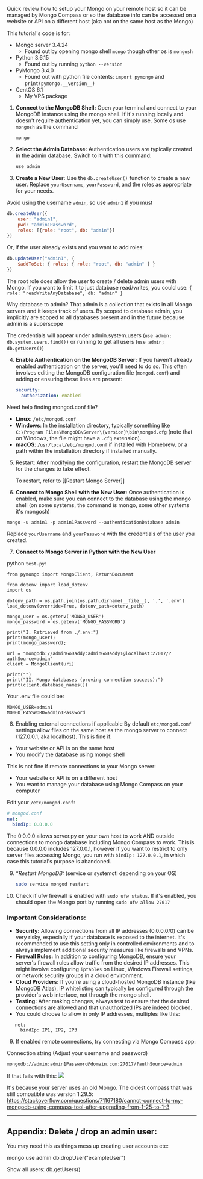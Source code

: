 
Quick review how to setup your Mongo on your remote host so it can be managed by Mongo Compass or so the database info can be accessed on a website or API on a different host (aka not on the same host as the Mongo)


This tutorial's code is for:
- Mongo server 3.4.24
	- Found out by opening mongo shell `mongo` though other os is `mongosh`
- Python 3.6.15
	- Found out by running `python --version`
- PyMongo 3.4.0
	- Found out with python file contents: `import pymongo` and `print(pymongo.__version__)`
- CentOS 6.1
	- My VPS package

1. **Connect to the MongoDB Shell:**
   Open your terminal and connect to your MongoDB instance using the mongo shell. If it's running locally and doesn't require authentication yet, you can simply use. Some os use `mongosh` as the command

   ```shell
   mongo
   ```

2. **Select the Admin Database:**
   Authentication users are typically created in the admin database. Switch to it with this command:

   ```javascript
   use admin
   ```

3. **Create a New User:**
   Use the `db.createUser()` function to create a new user. Replace `yourUsername`, `yourPassword`, and the roles as appropriate for your needs.

 Avoid using the username `admin`, so use `admin1` if you must

```javascript
db.createUser({
	user: "admin1",
	pwd: "admin1Password",
	roles: [{role: "root", db: "admin"}]
})
```

   Or, if the user already exists and you want to add roles:

```javascript
db.updateUser("admin1", {
	$addToSet: { roles: { role: "root", db: "admin" } }
})
```

The root role does allow the user to create / delete admin users with Mongo. If you want to limit it to just database read/writes, you could use: ` { role: "readWriteAnyDatabase", db: "admin" } `

Why database to admin? That admin is a collection that exists in all Mongo servers and it keeps track of users. By scoped to database admin, you implicitly are scoped to all databases present and in the future because admin is a superscope


The credentials will appear under admin.system.users (`use admin; db.system.users.find())` or running to get all users (`use admin; db.getUsers()`)

4. **Enable Authentication on the MongoDB Server:**
   If you haven't already enabled authentication on the server, you'll need to do so. This often involves editing the MongoDB configuration file (`mongod.conf`) and adding or ensuring these lines are present:

   ```yaml
   security:
     authorization: enabled
   ```


Need help finding mongod.conf file?
- **Linux**: `/etc/mongod.conf`
- **Windows**: In the installation directory, typically something like `C:\Program Files\MongoDB\Server\{version}\bin\mongod.cfg` (note that on Windows, the file might have a `.cfg` extension).
- **macOS**: `/usr/local/etc/mongod.conf` if installed with Homebrew, or a path within the installation directory if installed manually.

5. Restart: After modifying the configuration, restart the MongoDB server for the changes to take effect.
   
   To restart, refer to [[Restart Mongo Server]]

7. **Connect to Mongo Shell with the New User:**
   Once authentication is enabled, make sure you can connect to the database using the mongo shell (on some systems, the command is mongo, some other systems it's mongosh)

```shell
mongo -u admin1 -p admin1Password --authenticationDatabase admin
```

   Replace `yourUsername` and `yourPassword` with the credentials of the user you created.

7. **Connect to Mongo Server in Python with the New User**

python `test.py`:
```
from pymongo import MongoClient, ReturnDocument  
  
from dotenv import load_dotenv  
import os  
  
dotenv_path = os.path.join(os.path.dirname(__file__), '.', '.env')  
load_dotenv(override=True, dotenv_path=dotenv_path)  
  
mongo_user = os.getenv('MONGO_USER')  
mongo_password = os.getenv('MONGO_PASSWORD')  
  
print("I. Retrieved from ./.env:")  
print(mongo_user);  
print(mongo_password);  
  
uri = "mongodb://adminGoDaddy:adminGoDaddy1@localhost:27017/?authSource=admin"  
client = MongoClient(uri)  
  
print("")  
print("II. Mongo databases (proving connection success):")  
print(client.database_names())
```

Your .env file could be:
```
MONGO_USER=admin1
MONGO_PASSWORD=admin1Password
```


8. Enabling external connections if applicable
By default `etc/mongod.conf` settings allow files on the same host as the mongo server to connect (127.0.0.1, aka localhost). This is fine if:
- Your website or API is on the same host
- You modify the database using mongo shell

This is not fine if remote connections to your Mongo server:
- Your website or API is on a different host
- You want to manage your database using Mongo Compass on your computer

Edit your `/etc/mongod.conf`:

   ```yaml
   # mongod.conf
   net:
     bindIp: 0.0.0.0
```

The 0.0.0.0 allows server.py on your own host to work AND outside connections to mongo database including Mongo Compass to work. This is because 0.0.0.0 includes 127.0.0.1, however if you want to restrict to only server files accessing Mongo, you run with `bindIp: 127.0.0.1`, in which case this tutorial's purpose is abandoned.

9. **Restart MongoDB:* (service or systemctl depending on your OS)

   ```bash
   sudo service mongod restart
   ```

10. Check if ufw firewall is enabled with `sudo ufw status`. If it's enabled, you should open the Mongo port by running `sudo ufw allow 27017`

### Important Considerations:
- **Security:** Allowing connections from all IP addresses (0.0.0.0/0) can be very risky, especially if your database is exposed to the internet. It's recommended to use this setting only in controlled environments and to always implement additional security measures like firewalls and VPNs.
- **Firewall Rules:** In addition to configuring MongoDB, ensure your server's firewall rules allow traffic from the desired IP addresses. This might involve configuring `iptables` on Linux, Windows Firewall settings, or network security groups in a cloud environment.
- **Cloud Providers:** If you're using a cloud-hosted MongoDB instance (like MongoDB Atlas), IP whitelisting can typically be configured through the provider's web interface, not through the mongo shell.
- **Testing:** After making changes, always test to ensure that the desired connections are allowed and that unauthorized IPs are indeed blocked.
- You could choose to allow in only IP addresses, multiples like this:
```
   net:
     bindIp: IP1, IP2, IP3
```


9. If enabled remote connections, try connecting via Mongo Compass app:

Connection string (Adjust your username and password)
```
mongodb://admin:admin1Password@domain.com:27017/?authSource=admin
```


If that fails with this:
![](https://i.imgur.com/TqcR8mk.png)

It's because your server uses an old Mongo. The oldest compass that was still compatible was version 1.29.5:
https://stackoverflow.com/questions/71167180/cannot-connect-to-my-mongodb-using-compass-tool-after-upgrading-from-1-25-to-1-3



---

## Appendix: Delete / drop an admin user:

You may need this as things mess up creating user accounts etc:

mongo 
use admin 
db.dropUser("exampleUser")

Show all users:
db.getUsers()